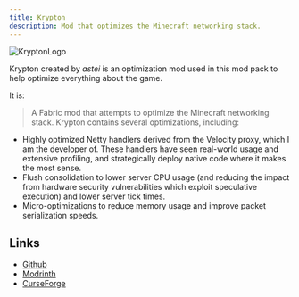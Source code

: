 ```yaml
---
title: Krypton
description: Mod that optimizes the Minecraft networking stack.
---
```


![KryptonLogo](https://cdn.modrinth.com/data/fQEb0iXm/3ea60899d060a9286e03b87bfa9e71d0cbe2dde7_96.webp)

Krypton created by *astei* is an optimization mod used in this mod pack to help optimize everything about the game.

It is:

> A Fabric mod that attempts to optimize the Minecraft networking stack.
> Krypton contains several optimizations, including:
- Highly optimized Netty handlers derived from the Velocity proxy, which I am the developer of. These handlers have seen real-world usage and extensive profiling, and strategically deploy native code where it makes the most sense.
- Flush consolidation to lower server CPU usage (and reducing the impact from hardware security vulnerabilities which exploit speculative execution) and lower server tick times.
- Micro-optimizations to reduce memory usage and improve packet serialization speeds.

## Links

- [Github](https://github.com/astei/krypton)
- [Modrinth](https://modrinth.com/mod/krypton)
- [CurseForge](https://www.curseforge.com/minecraft/mc-mods/krypton)
